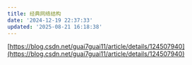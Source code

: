 ```yaml
---
title: 经典网络结构
date: '2024-12-19 22:37:33'
updated: '2025-08-21 16:18:38'
---
```

[https://blog.csdn.net/guai7guai11/article/details/124507940](https://blog.csdn.net/guai7guai11/article/details/124507940)

